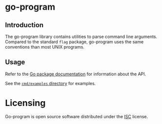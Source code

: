# go-program
## Introduction
The go-program library contains utilities to parse command line arguments.
Compared to the standard `flag` package, go-program uses the same conventions
than most UNIX programs.

## Usage
Refer to the [Go package documentation](https://pkg.go.dev/go.n16f.net/program)
for information about the API.

See the [`cmd/examples` directory](cmd/examples) for examples.

# Licensing
Go-program is open source software distributed under the
[ISC](https://opensource.org/licenses/ISC) license.
